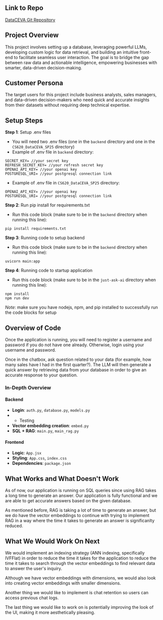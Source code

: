 ## Link to Repo
 
[DataCEVA Git Repository](https://github.com/KharvC/CS620_DataCEVA_SP25)

## Project Overview

This project involves setting up a database, leveraging powerful LLMs, developing custom logic for data retrieval, and building an intuitive front-end to facilitate seamless user interaction. The goal is to bridge the gap between raw data and actionable intelligence, empowering businesses with smarter, data-driven decision-making.

## Customer Persona

The target users for this project include business analysts, sales managers, and data-driven decision-makers who need quick and accurate insights from their datasets without requiring deep technical expertise.

## Setup Steps

**Step 1**: Setup .env files

- You will need two .env files (one in the `backend` directory and one in the `CS620_DataCEVA_SP25` directory)
- Example of .env file in `backend` directory:

```
SECRET_KEY= //your secret key
REFRESH_SECRET_KEY= //your refresh secret key
OPENAI_API_KEY= //your openai key
POSTGRESQL_URI= //your postgresql connection link
```

- Example of .env file in `CS620_DataCEVA_SP25` directory:

```
OPENAI_API_KEY= //your openai key
POSTGRESQL_URI= //your postgresql connection link
```

**Step 2**: Run pip install for requirements.txt

- Run this code block (make sure to be in the `backend` directory when running this line):

```
pip install requirements.txt
```

**Step 3**: Running code to setup backend

- Run this code block (make sure to be in the `backend` directory when running this line):

```
uvicorn main:app
```

**Step 4**: Running code to startup application

- Run this code block (make sure to be in the `just-ask-ai` directory when running this line):

```
npm install
npm run dev
```

*Note*: make sure you have nodejs, npm, and pip installed to successfully run the code blocks for setup

## Overview of Code

Once the application is running, you will need to register a username and password if you do not have one already. Otherwise, login using your username and password.

Once in the chatbox, ask question related to your data (for example, how many sales have I had in the first quarter?). The LLM will then generate a quick answer by retrieving data from your database in order to give an accurate response to your question.

### In-Depth Overview

#### Backend
- **Login**: `auth.py`, `database.py`, `models.py`
- - Testing
- **Vector embedding creation**: `embed.py`
- **SQL + RAG**: `main.py`, `main_rag.py`

#### Frontend
- **Logic**: `App.jsx`
- **Styling**: `App.css`, `index.css`
- **Dependencies**: `package.json`


## What Works and What Doesn't Work

As of now, our application is running on SQL queries since using RAG takes a long time to generate an answer. Our application is fully functional
and we are able to get accurate answers based on the given database.

As mentioned before, RAG is taking a lot of time to generate an answer, but we do have the vector embeddings to continue with trying to implement
RAG in a way where the time it takes to generate an answer is significanlty reduced.

## What We Would Work On Next

We would implement an indexing strategy (ANN indexing, specifically IVFFlat) in order to reduce the time it takes for the application to reduce the time it takes to search through the vector embeddings to find relevant data to answer the user's inquiry.

Although we have vector embeddings with dimensions, we would also look into creating vector embeddings with smaller dimensions.

Another thing we would like to implement is chat retention so users can access previous chat logs.

The last thing we would like to work on is potentially improving the look of the UI, making it more aesthetically pleasing.